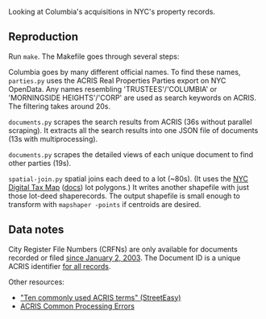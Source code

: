 Looking at Columbia's acquisitions in NYC's property records.

## Reproduction

Run `make`. The Makefile goes through several steps:

Columbia goes by many different official names. To find these names, `parties.py` uses the ACRIS Real Properties Parties export on NYC OpenData. Any names resembling 'TRUSTEES'/'COLUMBIA' or 'MORNINGSIDE HEIGHTS'/'CORP' are used as search keywords on ACRIS. The filtering takes around 20s.

`documents.py` scrapes the search results from ACRIS (36s without parallel scraping). It extracts all the search results into one JSON file of documents (13s with multiprocessing).

`documents.py` scrapes the detailed views of each unique document to find other parties (19s).

`spatial-join.py` spatial joins each deed to a lot (~80s). (It uses the [NYC Digital Tax Map](https://data.cityofnewyork.us/Housing-Development/Department-of-Finance-Digital-Tax-Map/smk3-tmxj) ([docs](https://github.com/CityOfNewYork/nyc-geo-metadata/blob/master/Metadata/Metadata_DigitalTaxMap.md)) lot polygons.) It writes another shapefile with just those lot-deed shaperecords. The output shapefile is small enough to transform with `mapshaper -points` if centroids are desired.

## Data notes

City Register File Numbers (CRFNs) are only available for documents recorded or filed [since January 2, 2003](https://acris.nyoss.com/AcrisHelp/docsearch/default.htm#!Documents/searchbydocumentidci.htm). The Document ID is a unique ACRIS identifier [for all records](https://acris.nyoss.com/AcrisHelp/docsearch/default.htm#!Documents/detailview.htm).

Other resources:
* ["Ten commonly used ACRIS terms" (StreetEasy)](https://streeteasy.com/nyc/help/property_glossary)
* [ACRIS Common Processing Errors](https://www1.nyc.gov/site/finance/taxes/acris-faq-processing-errors.page)
